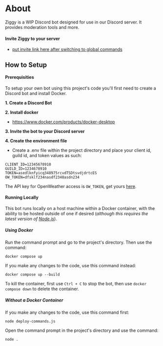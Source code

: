 # About
Ziggy is a WIP Discord bot designed for use in our Discord server. It provides moderation tools and more.

#### Invite Ziggy to your server
  * [put invite link here after switching to global commands]()

## How to Setup

#### Prerequisities

To setup your own bot using this project's code you'll first need to create a Discord bot and install Docker.

**1. Create a Discord Bot**


**2. Install docker**
* https://www.docker.com/products/docker-desktop

**3. Invite the bot to your Discord server**


**4. Create the environment file**
* Create a .env file within the project directory and place your client id, guild id, and token values as such:
```
CLIENT_ID=12345678910
GUILD_ID=1234678910
TOKEN=asedlknfyicq348975rcvdTSDtsvdjdrtcES
OW_TOKEN=dfsklf234nasdf2348asdn234
```

The API key for OpenWeather access is ```OW_TOKEN```, get yours [here](https://openweathermap.org/).

#### Running Locally

This bot runs locally on a host machine within a Docker container, with the ability to be hosted outside of one if desired (*although this requires the latest version of [Node.js](https://nodejs.org/en/)*).

##### Using Docker
Run the command prompt and go to the project's directory. Then use the command:
```
docker compose up
```

If you make any changes to the code, use this command instead:
```
docker compose up --build
```

To kill the container, first use ```Ctrl + C``` to stop the bot, then use ```docker compose down``` to delete the container.

##### Without a Docker Container
If you make any changes to the code, use this command first:
```
node deploy-commands.js
```

Open the command prompt in the project's directory and use the command:
```
node .
```

